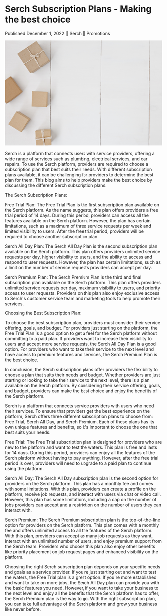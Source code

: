 # Serch Subscription Plans - Making the best choice

Published December 1, 2022 || Serch || Promotions

![Subscription plans](../../../../../assets/blog/subscription.jpg)

Serch is a platform that connects users with service providers, offering a wide range of services such as plumbing, electrical services, and car repairs. To use the Serch platform, providers are required to choose a subscription plan that best suits their needs. With different subscription plans available, it can be challenging for providers to determine the best plan for them. This blog aims to help providers make the best choice by discussing the different Serch subscription plans.

The Serch Subscription Plans:

Free Trial Plan: The Free Trial Plan is the first subscription plan available on the Serch platform. As the name suggests, this plan offers providers a free trial period of 14 days. During this period, providers can access all the features available on the Serch platform. However, the plan has certain limitations, such as a maximum of three service requests per week and limited visibility to users. After the free trial period, providers will be required to choose another subscription plan.

Serch All Day Plan: The Serch All Day Plan is the second subscription plan available on the Serch platform. This plan offers providers unlimited service requests per day, higher visibility to users, and the ability to access and respond to user requests. However, the plan has certain limitations, such as a limit on the number of service requests providers can accept per day.

Serch Premium Plan: The Serch Premium Plan is the third and final subscription plan available on the Serch platform. This plan offers providers unlimited service requests per day, maximum visibility to users, and priority access to user requests. Providers on this plan also enjoy exclusive access to Serch's customer service team and marketing tools to help promote their services.

Choosing the Best Subscription Plan:

To choose the best subscription plan, providers must consider their service offering, goals, and budget. For providers just starting on the platform, the Free Trial Plan is a good option to get a feel for the Serch platform without committing to a paid plan. If providers want to increase their visibility to users and accept more service requests, the Serch All Day Plan is a good option. For providers who want to take their service to the next level and have access to premium features and services, the Serch Premium Plan is the best choice.

In conclusion, the Serch subscription plans offer providers the flexibility to choose a plan that suits their needs and budget. Whether providers are just starting or looking to take their service to the next level, there is a plan available on the Serch platform. By considering their service offering, goals, and budget, providers can make the best choice and enjoy the benefits of the Serch platform.

Serch is a platform that connects service providers with users who need their services. To ensure that providers get the best experience on the platform, Serch offers three different subscription plans to choose from: Free Trial, Serch All Day, and Serch Premium. Each of these plans has its own unique features and benefits, so it's important to choose the one that best suits your needs.

Free Trial:
The Free Trial subscription plan is designed for providers who are new to the platform and want to test the waters. This plan is free and lasts for 14 days. During this period, providers can enjoy all the features of the Serch platform without having to pay anything. However, after the free trial period is over, providers will need to upgrade to a paid plan to continue using the platform.

Serch All Day:
The Serch All Day subscription plan is the second option for providers on the Serch platform. This plan has a monthly fee and comes with some limitations. With this plan, providers can create a profile on the platform, receive job requests, and interact with users via chat or video call. However, this plan has some limitations, including a cap on the number of jobs providers can accept and a restriction on the number of users they can interact with.

Serch Premium:
The Serch Premium subscription plan is the top-of-the-line option for providers on the Serch platform. This plan comes with a monthly fee and offers unlimited access to all the features of the Serch platform. With this plan, providers can accept as many job requests as they want, interact with an unlimited number of users, and enjoy premium support from the Serch team. Providers who choose this plan also enjoy other benefits like priority placement on job request pages and enhanced visibility on the platform.

Choosing the right Serch subscription plan depends on your specific needs and goals as a service provider. If you're just starting out and want to test the waters, the Free Trial plan is a great option. If you're more established and want to take on more jobs, the Serch All Day plan can provide you with the basic features you need. However, if you want to take your business to the next level and enjoy all the benefits that the Serch platform has to offer, the Serch Premium plan is the way to go. With the right subscription plan, you can take full advantage of the Serch platform and grow your business like never before.
